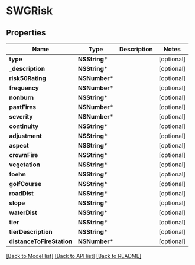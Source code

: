 # SWGRisk

## Properties
Name | Type | Description | Notes
------------ | ------------- | ------------- | -------------
**type** | **NSString*** |  | [optional] 
**_description** | **NSString*** |  | [optional] 
**risk50Rating** | **NSNumber*** |  | [optional] 
**frequency** | **NSNumber*** |  | [optional] 
**nonburn** | **NSString*** |  | [optional] 
**pastFires** | **NSNumber*** |  | [optional] 
**severity** | **NSNumber*** |  | [optional] 
**continuity** | **NSString*** |  | [optional] 
**adjustment** | **NSString*** |  | [optional] 
**aspect** | **NSString*** |  | [optional] 
**crownFire** | **NSString*** |  | [optional] 
**vegetation** | **NSString*** |  | [optional] 
**foehn** | **NSString*** |  | [optional] 
**golfCourse** | **NSString*** |  | [optional] 
**roadDist** | **NSString*** |  | [optional] 
**slope** | **NSString*** |  | [optional] 
**waterDist** | **NSString*** |  | [optional] 
**tier** | **NSString*** |  | [optional] 
**tierDescription** | **NSString*** |  | [optional] 
**distanceToFireStation** | **NSNumber*** |  | [optional] 

[[Back to Model list]](../README.md#documentation-for-models) [[Back to API list]](../README.md#documentation-for-api-endpoints) [[Back to README]](../README.md)


